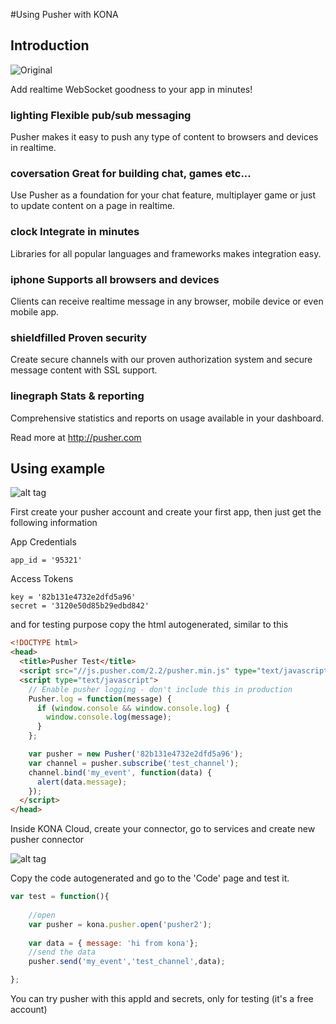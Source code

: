 
#Using Pusher with KONA

## Introduction




<img alt="Original" data-corsurl="https://s3.amazonaws.com/assets.heroku.com/addons.heroku.com/icons/108/original.png?1383868128" id="logo" src="https://s3.amazonaws.com/assets.heroku.com/addons.heroku.com/icons/108/original.png?1383868128">

Add realtime WebSocket goodness to your app in minutes!</span>

<div>


<h3>
<span class="icon custom_color">lighting</span>
<span class="title">
Flexible pub/sub messaging
</span>
</h3>

<p>Pusher makes it easy to push any type of content to browsers and devices in realtime.</p>


<h3>
<span class="icon custom_color">coversation</span>
<span class="title">
Great for building chat, games etc...
</span>
</h3>

<p>Use Pusher as a foundation for your chat feature, multiplayer game or just to update content on a page in realtime.</p>

</div>

<h3>
<span class="icon custom_color">clock</span>
<span class="title">
Integrate in minutes
</span>
</h3>

<p>Libraries for all popular languages and frameworks makes integration easy.</p>


<h3>
<span class="icon custom_color">iphone</span>
<span class="title">
Supports all browsers and devices
</span>
</h3>

<p>Clients can receive realtime message in any browser, mobile device or even mobile app.</p>


<h3>
<span class="icon custom_color">shieldfilled</span>
<span class="title">
Proven security
</span>
</h3>

<p>Create secure channels with our proven authorization system and secure message content with SSL support.</p>


<h3>
<span class="icon custom_color">linegraph</span>
<span class="title">
Stats &amp; reporting
</span>
</h3>

<p>Comprehensive statistics and reports on usage available in your dashboard.</p>


Read more at http://pusher.com


## Using example

![alt tag](http://i.imgur.com/ohxuXLQ.gif)


First create your pusher account and create your first app, then just get the following information

App Credentials
```
app_id = '95321'
```

Access Tokens
```
key = '82b131e4732e2dfd5a96'
secret = '3120e50d85b29edbd842'
```

and for testing purpose copy the html autogenerated, similar to this
```html
<!DOCTYPE html>
<head>
  <title>Pusher Test</title>
  <script src="//js.pusher.com/2.2/pusher.min.js" type="text/javascript"></script>
  <script type="text/javascript">
    // Enable pusher logging - don't include this in production
    Pusher.log = function(message) {
      if (window.console && window.console.log) {
        window.console.log(message);
      }
    };

    var pusher = new Pusher('82b131e4732e2dfd5a96');
    var channel = pusher.subscribe('test_channel');
    channel.bind('my_event', function(data) {
      alert(data.message);
    });
  </script>
</head>
```

Inside KONA Cloud, create your connector, go to services and create new pusher connector

![alt tag](http://i.imgur.com/JDOVHBd.png)

Copy the code autogenerated and go to the 'Code' page and test it.

```js
var test = function(){
    
    //open 
    var pusher = kona.pusher.open('pusher2'); 
    
    var data = { message: 'hi from kona'};
    //send the data
    pusher.send('my_event','test_channel',data);

};
```

You can try pusher with this appId and secrets, only for testing (it's a free account)


